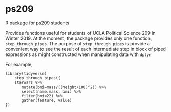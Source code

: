 # ps209
R package for ps209 students

Provides functions useful for students of UCLA Political Science 209 in Winter 2019.  At the moment, the package 
provides only one function, `step_through_pipes`.  The purpose of `step_through_pipes` is provide a convenient way to 
see the result of each intermediate step in block of piped expressions as might constructed when manipulating 
data with `dplyr`

For example,

```
library(tidyverse)
    step_through_pipes({
    starwars %>%
       mutate(bmi=mass/((height/100)^2)) %>%
       select(name:mass, bmi) %>%
       filter(bmi<22) %>%
       gather(feature, value)
})
```
